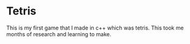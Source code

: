# Tetris
This is my first game that I made in c++ which was tetris. This took me months of research and learning to make.
